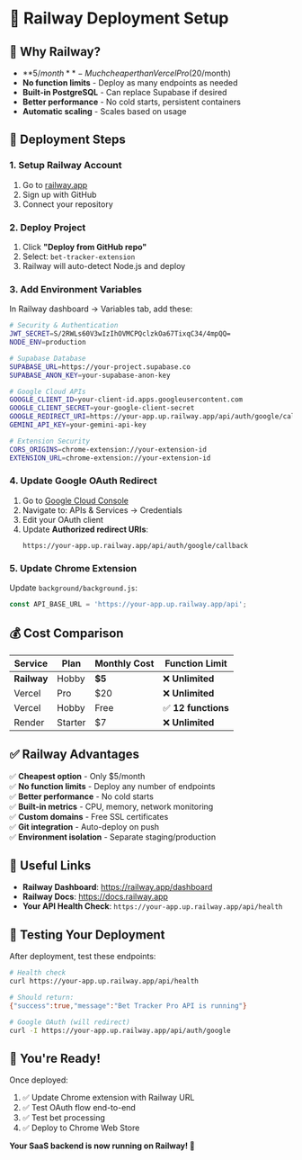 # 🚂 Railway Deployment Setup

## 🎯 Why Railway?

- **$5/month** - Much cheaper than Vercel Pro ($20/month)
- **No function limits** - Deploy as many endpoints as needed
- **Built-in PostgreSQL** - Can replace Supabase if desired
- **Better performance** - No cold starts, persistent containers
- **Automatic scaling** - Scales based on usage

## 🚀 Deployment Steps

### **1. Setup Railway Account**
1. Go to [railway.app](https://railway.app)
2. Sign up with GitHub
3. Connect your repository

### **2. Deploy Project**
1. Click **"Deploy from GitHub repo"**
2. Select: `bet-tracker-extension`
3. Railway will auto-detect Node.js and deploy

### **3. Add Environment Variables**

In Railway dashboard → Variables tab, add these:

```bash
# Security & Authentication
JWT_SECRET=S/2RWLs60V3wIzIhOVMCPQclzkOa67TixqC34/4mpQQ=
NODE_ENV=production

# Supabase Database  
SUPABASE_URL=https://your-project.supabase.co
SUPABASE_ANON_KEY=your-supabase-anon-key

# Google Cloud APIs
GOOGLE_CLIENT_ID=your-client-id.apps.googleusercontent.com
GOOGLE_CLIENT_SECRET=your-google-client-secret
GOOGLE_REDIRECT_URI=https://your-app.up.railway.app/api/auth/google/callback
GEMINI_API_KEY=your-gemini-api-key

# Extension Security
CORS_ORIGINS=chrome-extension://your-extension-id
EXTENSION_URL=chrome-extension://your-extension-id
```

### **4. Update Google OAuth Redirect**

1. Go to [Google Cloud Console](https://console.cloud.google.com)
2. Navigate to: APIs & Services → Credentials
3. Edit your OAuth client
4. Update **Authorized redirect URIs**:
   ```
   https://your-app.up.railway.app/api/auth/google/callback
   ```

### **5. Update Chrome Extension**

Update `background/background.js`:
```javascript
const API_BASE_URL = 'https://your-app.up.railway.app/api';
```

## 💰 Cost Comparison

| Service | Plan | Monthly Cost | Function Limit |
|---------|------|--------------|----------------|
| **Railway** | Hobby | **$5** | ❌ **Unlimited** |
| Vercel | Pro | $20 | ❌ **Unlimited** |
| Vercel | Hobby | Free | ✅ **12 functions** |
| Render | Starter | $7 | ❌ **Unlimited** |

## ✅ Railway Advantages

✅ **Cheapest option** - Only $5/month  
✅ **No function limits** - Deploy any number of endpoints  
✅ **Better performance** - No cold starts  
✅ **Built-in metrics** - CPU, memory, network monitoring  
✅ **Custom domains** - Free SSL certificates  
✅ **Git integration** - Auto-deploy on push  
✅ **Environment isolation** - Separate staging/production  

## 🔗 Useful Links

- **Railway Dashboard**: https://railway.app/dashboard
- **Railway Docs**: https://docs.railway.app
- **Your API Health Check**: `https://your-app.up.railway.app/api/health`

## 🧪 Testing Your Deployment

After deployment, test these endpoints:

```bash
# Health check
curl https://your-app.up.railway.app/api/health

# Should return:
{"success":true,"message":"Bet Tracker Pro API is running"}

# Google OAuth (will redirect)
curl -I https://your-app.up.railway.app/api/auth/google
```

## 🎉 You're Ready!

Once deployed:
1. ✅ Update Chrome extension with Railway URL
2. ✅ Test OAuth flow end-to-end  
3. ✅ Test bet processing
4. ✅ Deploy to Chrome Web Store

**Your SaaS backend is now running on Railway! 🚂**